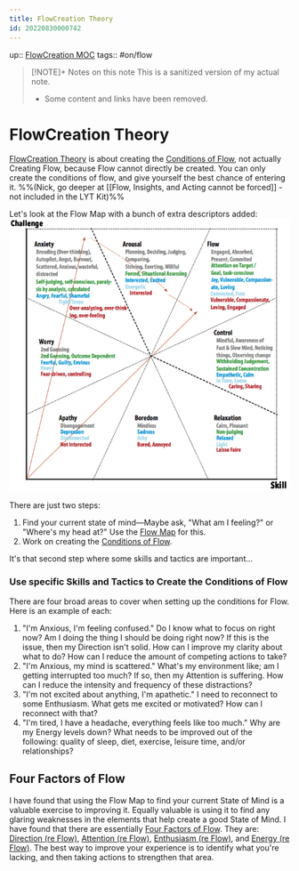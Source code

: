 ```yaml
---
title: FlowCreation Theory
id: 20220830000742
---
```

up:: [FlowCreation MOC]([[20220825014354]])
tags:: #on/flow 

> [!NOTE]+ Notes on this note
> This is a sanitized version of my actual note. 
> - Some content and links have been removed.

# FlowCreation Theory
[FlowCreation Theory]([[20220830000742]]) is about creating the [Conditions of Flow]([[20220829222129]]), not actually Creating Flow, because Flow cannot directly be created. You can only create the conditions of flow, and give yourself the best chance of entering it. %%(Nick, go deeper at [[Flow, Insights, and Acting cannot be forced]] - not included in the LYT Kit)%%

Let's look at the Flow Map with a bunch of extra descriptors added:
![](flow-map.png)

There are just two steps:
1. Find your current state of mind—Maybe ask, "What am I feeling?" or "Where's my head at?" Use the [Flow Map]([[20220830000643]]) for this.
2. Work on creating the [Conditions of Flow]([[20220829222129]]).

It's that second step where some skills and tactics are important...

### Use specific Skills and Tactics to Create the Conditions of Flow
There are four broad areas to cover when setting up the conditions for Flow. Here is an example of each:

1. "I'm Anxious, I'm feeling confused." Do I know what to focus on right now? Am I doing the thing I should be doing right now? If this is the issue, then my Direction isn't solid. How can I improve my clarity about what to do? How can I reduce the amount of competing actions to take?
2. "I'm Anxious, my mind is scattered." What's my environment like; am I getting interrupted too much? If so, then my Attention is suffering. How can I reduce the intensity and frequency of these distractions?
3. "I'm not excited about anything, I'm apathetic." I need to reconnect to some Enthusiasm. What gets me excited or motivated? How can I reconnect with that?
4. "I'm tired, I have a headache, everything feels like too much." Why are my Energy levels down? What needs to be improved out of the following: quality of sleep, diet, exercise, leisure time, and/or relationships?

## Four Factors of Flow

I have found that using the Flow Map to find your current State of Mind is a valuable exercise to improving it. Equally valuable is using it to find any glaring weaknesses in the elements that help create a good State of Mind. I have found that there are essentially [Four Factors of Flow]([[20220829220452]]). They are: [Direction (re Flow)]([[20220512052444]]), [Attention (re Flow)]([[20220829232117]]), [Enthusiasm (re Flow)]([[20220505230700]]), and [Energy (re Flow)]([[20220829215142]]). The best way to improve your experience is to identify what you're lacking, and then taking actions to strengthen that area.